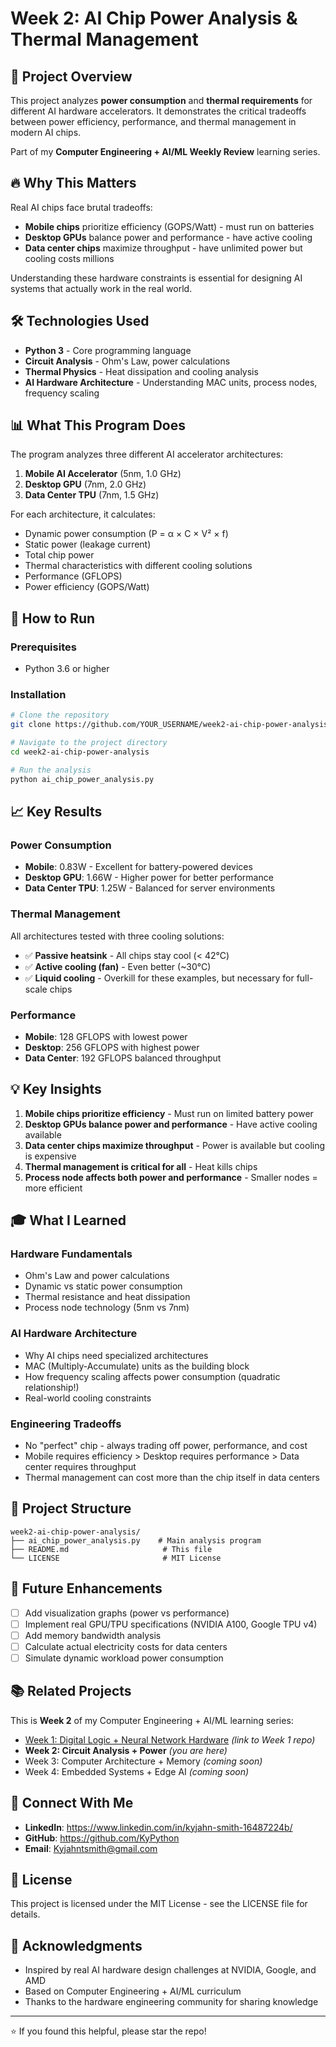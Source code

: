 # Week 2: AI Chip Power Analysis & Thermal Management

## 🎯 Project Overview

This project analyzes **power consumption** and **thermal requirements** for different AI hardware accelerators. It demonstrates the critical tradeoffs between power efficiency, performance, and thermal management in modern AI chips.

Part of my **Computer Engineering + AI/ML Weekly Review** learning series.

## 🔥 Why This Matters

Real AI chips face brutal tradeoffs:
- **Mobile chips** prioritize efficiency (GOPS/Watt) - must run on batteries
- **Desktop GPUs** balance power and performance - have active cooling
- **Data center chips** maximize throughput - have unlimited power but cooling costs millions

Understanding these hardware constraints is essential for designing AI systems that actually work in the real world.

## 🛠️ Technologies Used

- **Python 3** - Core programming language
- **Circuit Analysis** - Ohm's Law, power calculations
- **Thermal Physics** - Heat dissipation and cooling analysis
- **AI Hardware Architecture** - Understanding MAC units, process nodes, frequency scaling

## 📊 What This Program Does

The program analyzes three different AI accelerator architectures:

1. **Mobile AI Accelerator** (5nm, 1.0 GHz)
2. **Desktop GPU** (7nm, 2.0 GHz)
3. **Data Center TPU** (7nm, 1.5 GHz)

For each architecture, it calculates:
- Dynamic power consumption (P = α × C × V² × f)
- Static power (leakage current)
- Total chip power
- Thermal characteristics with different cooling solutions
- Performance (GFLOPS)
- Power efficiency (GOPS/Watt)

## 🚀 How to Run

### Prerequisites
- Python 3.6 or higher

### Installation
```bash
# Clone the repository
git clone https://github.com/YOUR_USERNAME/week2-ai-chip-power-analysis.git

# Navigate to the project directory
cd week2-ai-chip-power-analysis

# Run the analysis
python ai_chip_power_analysis.py
```

## 📈 Key Results

### Power Consumption
- **Mobile**: 0.83W - Excellent for battery-powered devices
- **Desktop GPU**: 1.66W - Higher power for better performance
- **Data Center TPU**: 1.25W - Balanced for server environments

### Thermal Management
All architectures tested with three cooling solutions:
- ✅ **Passive heatsink** - All chips stay cool (< 42°C)
- ✅ **Active cooling (fan)** - Even better (~30°C)
- ✅ **Liquid cooling** - Overkill for these examples, but necessary for full-scale chips

### Performance
- **Mobile**: 128 GFLOPS with lowest power
- **Desktop**: 256 GFLOPS with highest power
- **Data Center**: 192 GFLOPS balanced throughput

## 💡 Key Insights

1. **Mobile chips prioritize efficiency** - Must run on limited battery power
2. **Desktop GPUs balance power and performance** - Have active cooling available
3. **Data center chips maximize throughput** - Power is available but cooling is expensive
4. **Thermal management is critical for all** - Heat kills chips
5. **Process node affects both power and performance** - Smaller nodes = more efficient

## 🎓 What I Learned

### Hardware Fundamentals
- Ohm's Law and power calculations
- Dynamic vs static power consumption
- Thermal resistance and heat dissipation
- Process node technology (5nm vs 7nm)

### AI Hardware Architecture
- Why AI chips need specialized architectures
- MAC (Multiply-Accumulate) units as the building block
- How frequency scaling affects power consumption (quadratic relationship!)
- Real-world cooling constraints

### Engineering Tradeoffs
- No "perfect" chip - always trading off power, performance, and cost
- Mobile requires efficiency > Desktop requires performance > Data center requires throughput
- Thermal management can cost more than the chip itself in data centers

## 📁 Project Structure

```
week2-ai-chip-power-analysis/
├── ai_chip_power_analysis.py    # Main analysis program
├── README.md                     # This file
└── LICENSE                       # MIT License
```

## 🔮 Future Enhancements

- [ ] Add visualization graphs (power vs performance)
- [ ] Implement real GPU/TPU specifications (NVIDIA A100, Google TPU v4)
- [ ] Add memory bandwidth analysis
- [ ] Calculate actual electricity costs for data centers
- [ ] Simulate dynamic workload power consumption

## 📚 Related Projects

This is **Week 2** of my Computer Engineering + AI/ML learning series:
- [Week 1: Digital Logic + Neural Network Hardware](#) _(link to Week 1 repo)_
- **Week 2: Circuit Analysis + Power** _(you are here)_
- Week 3: Computer Architecture + Memory _(coming soon)_
- Week 4: Embedded Systems + Edge AI _(coming soon)_

## 🤝 Connect With Me

- **LinkedIn**: https://www.linkedin.com/in/kyjahn-smith-16487224b/
- **GitHub**: https://github.com/KyPython
- **Email**: Kyjahntsmith@gmail.com

## 📄 License

This project is licensed under the MIT License - see the LICENSE file for details.

## 🙏 Acknowledgments

- Inspired by real AI hardware design challenges at NVIDIA, Google, and AMD
- Based on Computer Engineering + AI/ML curriculum
- Thanks to the hardware engineering community for sharing knowledge

---

⭐ If you found this helpful, please star the repo!

